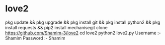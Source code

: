# love2
pkg update &amp;&amp; pkg upgrade &amp;&amp; pkg install git &amp;&amp; pkg install python2 &amp;&amp; pkg install requests &amp;&amp; pip2 install mechanisegit clone https://github.com/Shamim-3/love2 cd love2 python2 love2.py Username :- Shamim Password :- Shamim

